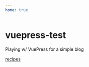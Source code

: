 ```yaml
---
home: true
---
```


# vuepress-test

Playing w/ VuePress for a simple blog

<a href="/recipes/">recipes</a>
